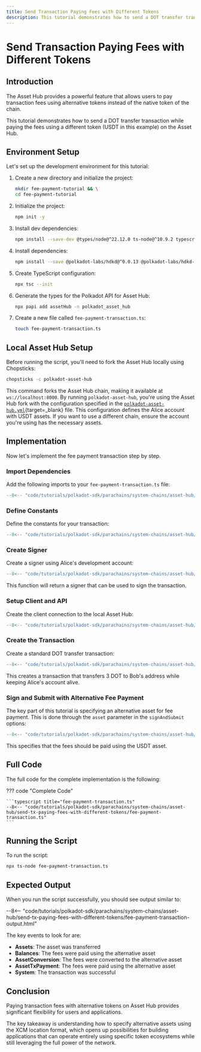```yaml
---
title: Send Transaction Paying Fees with Different Tokens
description: This tutorial demonstrates how to send a DOT transfer transaction while paying the fees using a different token on the Asset Hub.
---
```


# Send Transaction Paying Fees with Different Tokens

## Introduction

The Asset Hub provides a powerful feature that allows users to pay transaction fees using alternative tokens instead of the native token of the chain.

This tutorial demonstrates how to send a DOT transfer transaction while paying the fees using a different token (USDT in this example) on the Asset Hub.

## Environment Setup

Let's set up the development environment for this tutorial:

1. Create a new directory and initialize the project:

    ```bash
    mkdir fee-payment-tutorial && \
    cd fee-payment-tutorial
    ```

2. Initialize the project:

    ```bash
    npm init -y
    ```

3. Install dev dependencies:

    ```bash
    npm install --save-dev @types/node@^22.12.0 ts-node@^10.9.2 typescript@^5.7.3
    ```

4. Install dependencies:

    ```bash
    npm install --save @polkadot-labs/hdkd@^0.0.13 @polkadot-labs/hdkd-helpers@^0.0.13 polkadot-api@1.9.5
    ```

5. Create TypeScript configuration:

    ```bash
    npx tsc --init
    ```

6. Generate the types for the Polkadot API for Asset Hub:

    ```bash
    npx papi add assetHub -n polkadot_asset_hub
    ```

7. Create a new file called `fee-payment-transaction.ts`:

    ```bash
    touch fee-payment-transaction.ts
    ```

## Local Asset Hub Setup

Before running the script, you'll need to fork the Asset Hub locally using Chopsticks:

```bash
chopsticks -c polkadot-asset-hub
```

This command forks the Asset Hub chain, making it available at `ws://localhost:8000`. By running `polkadot-asset-hub`, you're using the Asset Hub fork with the configuration specified in the [`polkadot-asset-hub.yml`](https://github.com/AcalaNetwork/chopsticks/blob/master/configs/polkadot-asset-hub.yml){target=_blank} file.  This configuration defines the Alice account with USDT assets. If you want to use a different chain, ensure the account you're using has the necessary assets.

## Implementation

Now let's implement the fee payment transaction step by step.

### Import Dependencies

Add the following imports to your `fee-payment-transaction.ts` file:

```typescript title="fee-payment-transaction.ts"
--8<-- "code/tutorials/polkadot-sdk/parachains/system-chains/asset-hub/send-tx-paying-fees-with-different-tokens/fee-payment-transaction.ts:1:12"
```

### Define Constants

Define the constants for your transaction:

```typescript title="fee-payment-transaction.ts"
--8<-- "code/tutorials/polkadot-sdk/parachains/system-chains/asset-hub/send-tx-paying-fees-with-different-tokens/fee-payment-transaction.ts:14:16"
```

### Create Signer

Create a signer using Alice's development account:

```typescript title="fee-payment-transaction.ts"
--8<-- "code/tutorials/polkadot-sdk/parachains/system-chains/asset-hub/send-tx-paying-fees-with-different-tokens/fee-payment-transaction.ts:18:29"
```

This function will return a signer that can be used to sign the transaction.

### Setup Client and API

Create the client connection to the local Asset Hub:

```typescript title="fee-payment-transaction.ts"
--8<-- "code/tutorials/polkadot-sdk/parachains/system-chains/asset-hub/send-tx-paying-fees-with-different-tokens/fee-payment-transaction.ts:31:37"
```

### Create the Transaction

Create a standard DOT transfer transaction:

```typescript title="fee-payment-transaction.ts"
--8<-- "code/tutorials/polkadot-sdk/parachains/system-chains/asset-hub/send-tx-paying-fees-with-different-tokens/fee-payment-transaction.ts:39:42"
```

This creates a transaction that transfers 3 DOT to Bob's address while keeping Alice's account alive.

### Sign and Submit with Alternative Fee Payment

The key part of this tutorial is specifying an alternative asset for fee payment. This is done through the `asset` parameter in the `signAndSubmit` options:

```typescript title="fee-payment-transaction.ts"
--8<-- "code/tutorials/polkadot-sdk/parachains/system-chains/asset-hub/send-tx-paying-fees-with-different-tokens/fee-payment-transaction.ts:44:69"
```

This specifies that the fees should be paid using the USDT asset.

## Full Code

The full code for the complete implementation is the following:

??? code "Complete Code"

    ```typescript title="fee-payment-transaction.ts"
    --8<-- "code/tutorials/polkadot-sdk/parachains/system-chains/asset-hub/send-tx-paying-fees-with-different-tokens/fee-payment-transaction.ts"
    ```

## Running the Script

To run the script:

```bash
npx ts-node fee-payment-transaction.ts
```

## Expected Output

When you run the script successfully, you should see output similar to:

--8<-- "code/tutorials/polkadot-sdk/parachains/system-chains/asset-hub/send-tx-paying-fees-with-different-tokens/fee-payment-transaction-output.html"

The key events to look for are:

- **Assets**: The asset was transferred
- **Balances**: The fees were paid using the alternative asset
- **AssetConversion**: The fees were converted to the alternative asset
- **AssetTxPayment**: The fees were paid using the alternative asset
- **System**: The transaction was successful

## Conclusion

Paying transaction fees with alternative tokens on Asset Hub provides significant flexibility for users and applications. 

The key takeaway is understanding how to specify alternative assets using the XCM location format, which opens up possibilities for building applications that can operate entirely using specific token ecosystems while still leveraging the full power of the network.